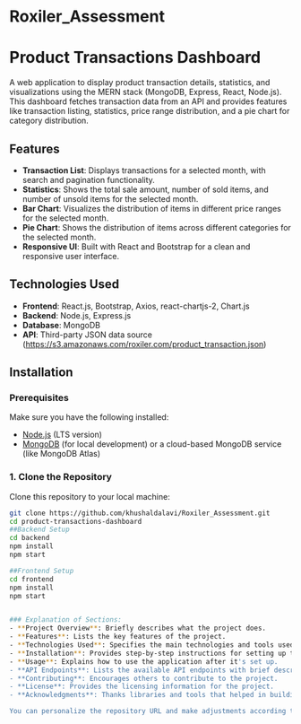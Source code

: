 # Roxiler_Assessment

# Product Transactions Dashboard

A web application to display product transaction details, statistics, and visualizations using the MERN stack (MongoDB, Express, React, Node.js). This dashboard fetches transaction data from an API and provides features like transaction listing, statistics, price range distribution, and a pie chart for category distribution.

## Features

- **Transaction List**: Displays transactions for a selected month, with search and pagination functionality.
- **Statistics**: Shows the total sale amount, number of sold items, and number of unsold items for the selected month.
- **Bar Chart**: Visualizes the distribution of items in different price ranges for the selected month.
- **Pie Chart**: Shows the distribution of items across different categories for the selected month.
- **Responsive UI**: Built with React and Bootstrap for a clean and responsive user interface.

## Technologies Used

- **Frontend**: React.js, Bootstrap, Axios, react-chartjs-2, Chart.js
- **Backend**: Node.js, Express.js
- **Database**: MongoDB
- **API**: Third-party JSON data source (https://s3.amazonaws.com/roxiler.com/product_transaction.json)

## Installation

### Prerequisites

Make sure you have the following installed:

- [Node.js](https://nodejs.org/) (LTS version)
- [MongoDB](https://www.mongodb.com/) (for local development) or a cloud-based MongoDB service (like MongoDB Atlas)

### 1. Clone the Repository

Clone this repository to your local machine:

```bash
git clone https://github.com/khushaldalavi/Roxiler_Assessment.git
cd product-transactions-dashboard
##Backend Setup
cd backend
npm install
npm start

##Frontend Setup
cd frontend
npm install
npm start


### Explanation of Sections:
- **Project Overview**: Briefly describes what the project does.
- **Features**: Lists the key features of the project.
- **Technologies Used**: Specifies the main technologies and tools used in both frontend and backend.
- **Installation**: Provides step-by-step instructions for setting up the project locally.
- **Usage**: Explains how to use the application after it's set up.
- **API Endpoints**: Lists the available API endpoints with brief descriptions.
- **Contributing**: Encourages others to contribute to the project.
- **License**: Provides the licensing information for the project.
- **Acknowledgments**: Thanks libraries and tools that helped in building the project.

You can personalize the repository URL and make adjustments according to your needs.


